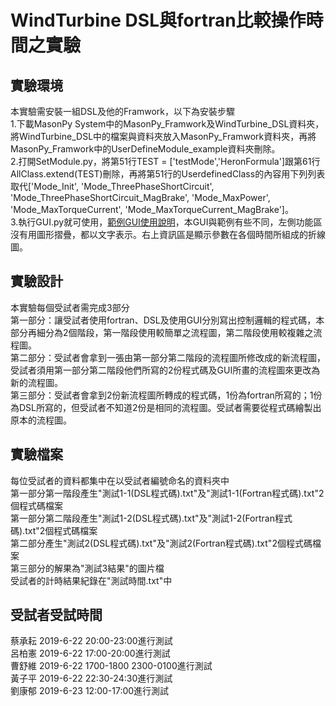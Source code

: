 # WindTurbine DSL與fortran比較操作時間之實驗
## 實驗環境
本實驗需安裝一組DSL及他的Framwork，以下為安裝步驟  
1.下載MasonPy System中的MasonPy_Framwork及WindTurbine_DSL資料夾，將WindTurbine_DSL中的檔案與資料夾放入MasonPy_Framwork資料夾，再將MasonPy_Framwork中的UserDefineModule_example資料夾刪除。   
2.打開SetModule.py，將第51行TEST = ['testMode','HeronFormula']跟第61行AllClass.extend(TEST)刪除，再將第51行的UserdefinedClass的內容用下列列表取代['Mode_Init', 'Mode_ThreePhaseShortCircuit', 'Mode_ThreePhaseShortCircuit_MagBrake', 'Mode_MaxPower', 'Mode_MaxTorqueCurrent', 'Mode_MaxTorqueCurrent_MagBrake']。  
3.執行GUI.py就可使用，[範例GUI使用說明](https://github.com/ncu-psl/MasonPy-System/wiki/%E9%99%84%E5%B8%B6GUI%E4%B9%8B%E4%BB%8B%E7%B4%B9)，本GUI與範例有些不同，左側功能區沒有用圖形摺疊，都以文字表示。右上資訊區是顯示參數在各個時間所組成的折線圖。
## 實驗設計
本實驗每個受試者需完成3部分  
第一部分：讓受試者使用fortran、DSL及使用GUI分別寫出控制邏輯的程式碼，本部分再細分為2個階段，第一階段使用較簡單之流程圖，第二階段使用較複雜之流程圖。  
第二部分：受試者會拿到一張由第一部分第二階段的流程圖所修改成的新流程圖，受試者須用第一部分第二階段他們所寫的2份程式碼及GUI所畫的流程圖來更改為新的流程圖。  
第三部分：受試者會拿到2份新流程圖所轉成的程式碼，1份為fortran所寫的；1份為DSL所寫的，但受試者不知道2份是相同的流程圖。受試者需要從程式碼繪製出原本的流程圖。  
## 實驗檔案
每位受試者的資料都集中在以受試者編號命名的資料夾中  
第一部分第一階段產生"測試1-1(DSL程式碼).txt"及"測試1-1(Fortran程式碼).txt"2個程式碼檔案  
第一部分第二階段產生"測試1-2(DSL程式碼).txt"及"測試1-2(Fortran程式碼).txt"2個程式碼檔案  
第二部分產生"測試2(DSL程式碼).txt"及"測試2(Fortran程式碼).txt"2個程式碼檔案  
第三部分的解果為"測試3結果"的圖片檔  
受試者的計時結果紀錄在"測試時間.txt"中
## 受試者受試時間
蔡承耘 2019-6-22 20:00-23:00進行測試  
呂柏憲 2019-6-22 17:00-20:00進行測試  
曹舒維 2019-6-22 1700-1800 2300-0100進行測試  
黃子平 2019-6-22 22:30-24:30進行測試  
劉康郁 2019-6-23 12:00-17:00進行測試  
